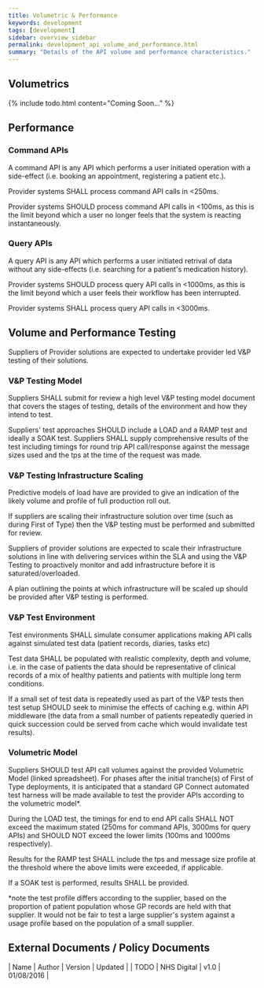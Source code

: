 ```yaml
---
title: Volumetric & Performance
keywords: development
tags: [development]
sidebar: overview_sidebar
permalink: development_api_volume_and_performance.html
summary: "Details of the API volume and performance characteristics."
---
```


## Volumetrics ##

{% include todo.html content="Coming Soon..." %}

## Performance ##

### Command APIs ###

A command API is any API which performs a user initiated operation with a side-effect (i.e. booking an appointment, registering a patient etc.). 

Provider systems SHALL process command API calls in &lt;250ms.

Provider systems SHOULD process command API calls in &lt;100ms, as this is the limit beyond which a user no longer feels that the system is reacting instantaneously.

### Query APIs ###

A query API is any API which performs a user initiated retrival of data without any side-effects (i.e. searching for a patient's medication history).

Provider systems SHOULD process query API calls in &lt;1000ms, as this is the limit beyond which a user feels their workflow has been interrupted.

Provider systems SHALL process query API calls in &lt;3000ms.

## Volume and Performance Testing ##
 
Suppliers of Provider solutions are expected to undertake provider led V&P testing of their solutions.  
 
### V&P Testing Model ### 
Suppliers SHALL submit for review a high level V&P testing model document that covers the stages of testing, details of the environment and how they intend to test.
 
Suppliers' test approaches SHOULD include a LOAD and a RAMP test and ideally a SOAK test.  Suppliers SHALL supply comprehensive results of the test including timings for round trip API call/response against the message sizes used and the tps at the time of the request was made.

### V&P Testing Infrastructure Scaling ###

Predictive models of load have are provided to give an indication of the likely volume and profile of full production roll out.

If suppliers are scaling their infrastructure solution over time (such as during First of Type) then the V&P testing must be performed and submitted for review.

Suppliers of provider solutions are expected to scale their infrastructure solutions in line with delivering services within the SLA and using the V&P Testing to proactively monitor and add infrastructure before it is saturated/overloaded.

A plan outlining the points at which infrastructure will be scaled up should be provided after V&P testing is performed.

 
### V&P Test Environment ###
Test environments SHALL simulate consumer applications making API calls against simulated test data (patient records, diaries, tasks etc) 
 
Test data SHALL be populated with realistic complexity, depth and volume, i.e. in the case of patients the data should be representative of clinical records of a mix of healthy patients and patients with multiple long term conditions.  

If a small set of test data is repeatedly used as part of the V&P tests then test setup SHOULD seek to minimise the effects of caching e.g. within API middleware (the data from a small number of patients repeatedly queried in quick succession could be served from cache which would invalidate test results).  
 
### Volumetric Model ###
Suppliers SHOULD test API call volumes against the provided Volumetric Model (linked spreadsheet).  For phases after the initial tranche(s) of First of Type deployments, it is anticipated that a standard GP Connect automated test harness will be made available to test the provider APIs according to the volumetric model*.
 
During the LOAD test, the timings for end to end API calls SHALL NOT exceed the maximum stated (250ms for command APIs, 3000ms for query APIs) and SHOULD NOT exceed the lower limits (100ms and 1000ms respectively).
 
Results for the RAMP test SHALL include the tps and message size profile at the threshold where the above limits were exceeded, if applicable. 
 
If a SOAK test is performed, results SHALL be provided.  
 
*note the test profile differs according to the supplier, based on the proportion of patient population whose GP records are held with that supplier.  It would not be fair to test a large supplier's system against a usage profile based on the population of a small supplier.


## External Documents / Policy Documents ##

| Name | Author | Version | Updated |
| TODO | NHS Digital | v1.0 | 01/08/2016 |

